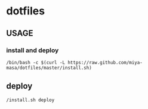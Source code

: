 # dotfiles

## USAGE

### install and deploy

```
/bin/bash -c $(curl -L https://raw.github.com/miya-masa/dotfiles/master/install.sh)
```
 

## deploy

```
/install.sh deploy
```
